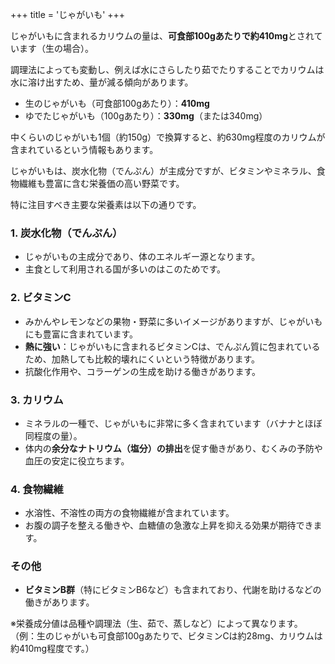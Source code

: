 +++
title = 'じゃがいも'
+++

じゃがいもに含まれるカリウムの量は、**可食部100gあたりで約410mg**とされています（生の場合）。

調理法によっても変動し、例えば水にさらしたり茹でたりすることでカリウムは水に溶け出すため、量が減る傾向があります。

- 生のじゃがいも（可食部100gあたり）：**410mg**
- ゆでたじゃがいも（100gあたり）：**330mg**（または340mg）

中くらいのじゃがいも1個（約150g）で換算すると、約630mg程度のカリウムが含まれているという情報もあります。

じゃがいもは、炭水化物（でんぷん）が主成分ですが、ビタミンやミネラル、食物繊維も豊富に含む栄養価の高い野菜です。

特に注目すべき主要な栄養素は以下の通りです。

### 1. 炭水化物（でんぷん）

- じゃがいもの主成分であり、体のエネルギー源となります。
- 主食として利用される国が多いのはこのためです。

### 2. ビタミンC

- みかんやレモンなどの果物・野菜に多いイメージがありますが、じゃがいもにも豊富に含まれています。
- **熱に強い**：じゃがいもに含まれるビタミンCは、でんぷん質に包まれているため、加熱しても比較的壊れにくいという特徴があります。
- 抗酸化作用や、コラーゲンの生成を助ける働きがあります。

### 3. カリウム

- ミネラルの一種で、じゃがいもに非常に多く含まれています（バナナとほぼ同程度の量）。
- 体内の**余分なナトリウム（塩分）の排出**を促す働きがあり、むくみの予防や血圧の安定に役立ちます。

### 4. 食物繊維

- 水溶性、不溶性の両方の食物繊維が含まれています。
- お腹の調子を整える働きや、血糖値の急激な上昇を抑える効果が期待できます。

### その他

- **ビタミンB群**（特にビタミンB6など）も含まれており、代謝を助けるなどの働きがあります。

※栄養成分値は品種や調理法（生、茹で、蒸しなど）によって異なります。 （例：生のじゃがいも可食部100gあたりで、ビタミンCは約28mg、カリウムは約410mg程度です。）